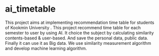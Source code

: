 # ai_timetable
This project aims at implementing recommendation time table for students of Kookmin University .
This project recommend time table for each semester to user by using 
AI. It choice the subject by calculating similarity contents-based & user-based. And save the personal data, public data. Finally it can use it as Big data. 
We use similarity measurement algorithm and develop machine learning algorithm.
